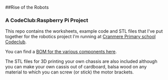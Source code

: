 ##Rise of the Robots
### A CodeClub:Raspberry Pi Project

This repo contains the worksheets, example code and STL files that I've put together for the robotics project I'm running at [Cranmere Primary school](http://www.cranmereprimary.org.uk/) [Codeclub](https://www.codeclub.org.uk/).  

You can find a [BOM for the various components here](http://richardhayler.blogspot.co.uk/2015/12/bom-for-sub-15-raspberry-pi-robot.html).

The STL files for 3D printing your own chassis are also included although you can make your own cassis out of cardboard, balsa wood on any material to which you can screw (or stick) the motor brackets.  
